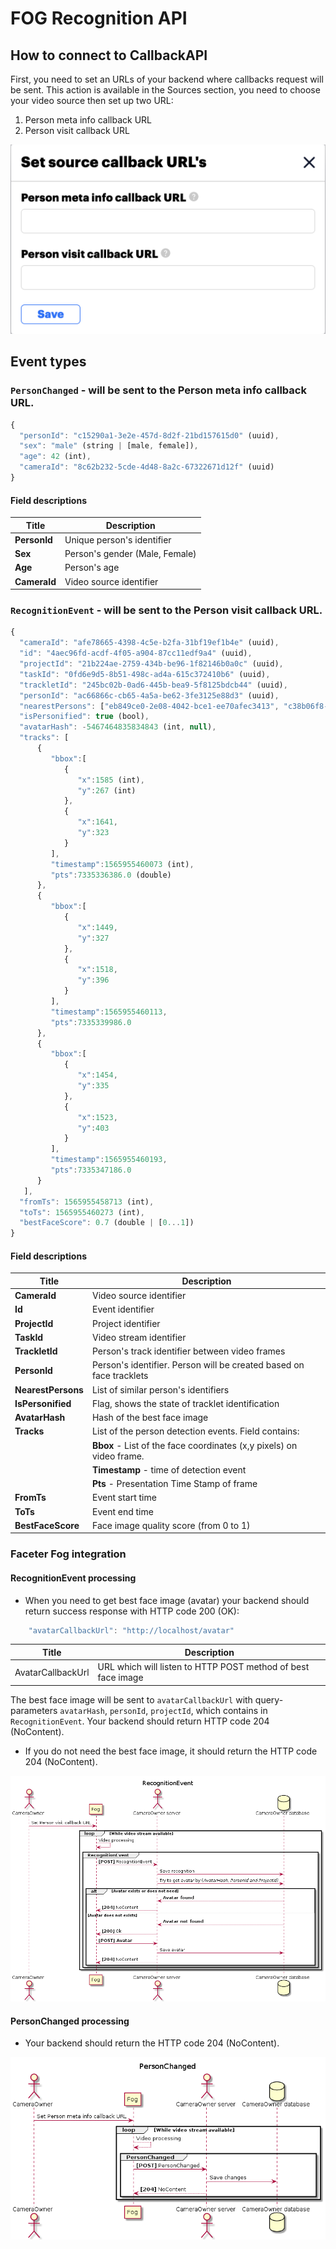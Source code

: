 # FOG Recognition API

## How to connect to CallbackAPI

First, you need to set an URLs of your backend where callbacks request will be sent. This action is available in the Sources section, you need to choose your video source then set up two URL: 
1. Person meta info callback URL
2. Person visit callback URL

![Video source URLs](images/SourceURLs.png)

## Event types

### `PersonChanged` - will be sent to the Person meta info callback URL.

```javascript
{
  "personId": "c15290a1-3e2e-457d-8d2f-21bd157615d0" (uuid),
  "sex": "male" (string | [male, female]),
  "age": 42 (int),
  "cameraId": "8c62b232-5cde-4d48-8a2c-67322671d12f" (uuid)
}
```

#### Field descriptions

| Title |  Description |
| ------ | ------ |
|  **PersonId**  | Unique person's identifier  |
|  **Sex**  | Person's gender (Male, Female) |
|  **Age**  | Person's age |
|  **CameraId**  | Video source identifier |

### `RecognitionEvent` - will be sent to the Person visit callback URL.

```javascript
{
  "cameraId": "afe78665-4398-4c5e-b2fa-31bf19ef1b4e" (uuid),
  "id": "4aec96fd-acdf-4f05-a904-87cc11edf9a4" (uuid),
  "projectId": "21b224ae-2759-434b-be96-1f82146b0a0c" (uuid),
  "taskId": "0fd6e9d5-8b51-498c-ad4a-615c372410b6" (uuid),
  "trackletId": "245bc02b-0ad6-445b-bea9-5f8125bdcb44" (uuid),
  "personId": "ac66866c-cb65-4a5a-be62-3fe3125e88d3" (uuid),
  "nearestPersons": ["eb849ce0-2e08-4042-bce1-ee70afec3413", "c38b06f8-9cfa-46cf-a928-0a8bb3000aee, "263d523a-4d4f-4ae0-8ecd-cbfc0e552f38" (uuid)],
  "isPersonified": true (bool),
  "avatarHash": -5467464835834843 (int, null),
  "tracks": [
      {
         "bbox":[
            {
               "x":1585 (int),
               "y":267 (int)
            },
            {
               "x":1641,
               "y":323
            }
         ],
         "timestamp":1565955460073 (int),
         "pts":7335336386.0 (double)
      },
      {
         "bbox":[
            {
               "x":1449,
               "y":327
            },
            {
               "x":1518,
               "y":396
            }
         ],
         "timestamp":1565955460113,
         "pts":7335339986.0
      },
      {
         "bbox":[
            {
               "x":1454,
               "y":335
            },
            {
               "x":1523,
               "y":403
            }
         ],
         "timestamp":1565955460193,
         "pts":7335347186.0
      }
   ],
  "fromTs": 1565955458713 (int),
  "toTs": 1565955460273 (int),
  "bestFaceScore": 0.7 (double | [0...1])
}
```

#### Field descriptions

| Title |  Description |
| ------ | ------ |
|  **CameraId**  | Video source identifier |
|  **Id**  | Event identifier |
|  **ProjectId**  | Project identifier |
|  **TaskId**  | Video stream identifier |
|  **TrackletId**  | Person's track identifier between video frames |
|  **PersonId**  | Person's identifier. Person will be created based on face tracklets |
|  **NearestPersons**  | List of similar person's identifiers |
|  **IsPersonified**  | Flag, shows the state of tracklet identification |
|  **AvatarHash**  | Hash of the best face image  |
|  **Tracks**  | List of the person detection events. Field contains: |
| | **Bbox** - List of the face coordinates (x,y pixels) on video frame. |
| | **Timestamp** - time of detection event |
| | **Pts** - Presentation Time Stamp of frame |
|  **FromTs**  | Event start time |
|  **ToTs**  | Event end time |
|  **BestFaceScore**  | Face image quality score (from 0 to 1) |

### Faceter Fog integration

#### RecognitionEvent processing

* When you need to get best face image (avatar) your backend should return success response with HTTP code 200 (OK):

```javascript
	"avatarCallbackUrl": "http://localhost/avatar"
```

| Title |  Description |
| ------ | ------ |
|  AvatarCallbackUrl  | URL which will listen to HTTP POST method of best face image |

The best face image will be sent to `avatarCallbackUrl` with query-parameters `avatarHash`, `personId`, `projectId`, which contains in `RecognitionEvent`.
Your backend should return HTTP code 204 (NoContent).

* If you do not need the best face image, it should return the HTTP code 204 (NoContent).

![Recognition event](images/RecognitionEvent.png)

#### PersonChanged processing

* Your backend should return the HTTP code 204 (NoContent).

![Person changed](images/PersonChanged.png)
